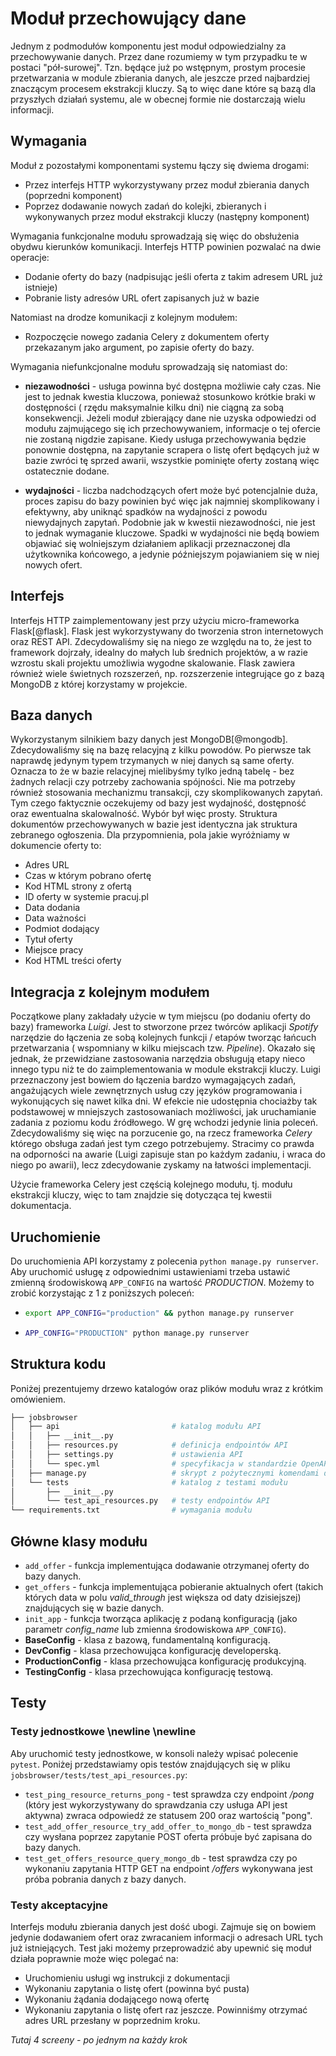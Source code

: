 # Moduł przechowujący dane

Jednym z podmodułów komponentu jest moduł odpowiedzialny za przechowywanie
danych. Przez dane rozumiemy w tym przypadku te w postaci "pół-surowej". Tzn.
będące już po wstępnym, prostym procesie przetwarzania w module zbierania danych,
ale jeszcze przed najbardziej znaczącym procesem ekstrakcji kluczy. Są to więc
dane które są bazą dla przyszłych działań systemu, ale w obecnej formie nie
dostarczają wielu informacji.


## Wymagania

Moduł z pozostałymi komponentami systemu łączy się dwiema drogami:

+ Przez interfejs HTTP wykorzystywany przez moduł zbierania danych (poprzedni
  komponent)
+ Poprzez dodawanie nowych zadań do kolejki, zbieranych i wykonywanych
  przez moduł ekstrakcji kluczy (następny komponent)
  
Wymagania funkcjonalne modułu sprowadzają się więc do obsłużenia
obydwu kierunków komunikacji. Interfejs HTTP powinien pozwalać na dwie operacje:

+ Dodanie oferty do bazy (nadpisując jeśli oferta z takim adresem URL już istnieje)
+ Pobranie listy adresów URL ofert zapisanych już w bazie

Natomiast na drodze komunikacji z kolejnym modułem:

+ Rozpoczęcie nowego zadania Celery z dokumentem oferty przekazanym jako
  argument, po zapisie oferty do bazy.
  
  
Wymagania niefunkcjonalne modułu sprowadzają się natomiast do:

+ **niezawodności** - usługa powinna być dostępna możliwie cały czas. Nie jest to
  jednak kwestia kluczowa, ponieważ stosunkowo krótkie braki w dostępności (
  rzędu maksymalnie kilku dni) nie ciągną za sobą konsekwencji.
  Jeżeli moduł zbierający dane nie uzyska odpowiedzi od modułu zajmującego się
  ich przechowywaniem, informacje o tej ofercie nie zostaną nigdzie zapisane.
  Kiedy usługa przechowywania będzie ponownie dostępna, na zapytanie scrapera
  o listę ofert będących już w bazie zwróci tę sprzed awarii, wszystkie pominięte
  oferty zostaną więc ostatecznie dodane.

+ **wydajności** - liczba nadchodzących ofert może być potencjalnie duża, proces
  zapisu do bazy powinien być więc jak najmniej skomplikowany i efektywny, aby
  uniknąć spadków na wydajności z powodu niewydajnych zapytań. Podobnie jak
  w kwestii niezawodności, nie jest to jednak wymaganie kluczowe. Spadki
  w wydajności nie będą bowiem objawiać się wolniejszym działaniem aplikacji
  przeznaczonej dla użytkownika końcowego, a jedynie późniejszym pojawianiem
  się w niej nowych ofert.
  


##  Interfejs

Interfejs HTTP zaimplementowany jest przy użyciu micro-frameworka Flask[@flask].
Flask jest wykorzystywany do tworzenia stron internetowych oraz REST API.
Zdecydowaliśmy się na niego ze względu na to, że jest to framework dojrzały,
idealny do małych lub średnich projektów, a w razie wzrostu skali projektu
umożliwia wygodne skalowanie. Flask zawiera również wiele świetnych rozszerzeń,
np. rozszerzenie integrujące go z bazą MongoDB z której korzystamy w projekcie.


## Baza danych

Wykorzystanym silnikiem bazy danych jest MongoDB[@mongodb]. Zdecydowaliśmy się na bazę
relacyjną z kilku powodów. Po pierwsze tak naprawdę jedynym typem trzymanych
w niej danych są same oferty. Oznacza to że w bazie relacyjnej mielibyśmy
tylko jedną tabelę - bez żadnych relacji czy potrzeby zachowania spójności.
Nie ma potrzeby również stosowania mechanizmu transakcji, czy skomplikowanych
zapytań. Tym czego faktycznie oczekujemy od bazy jest wydajność, dostępność
oraz ewentualna skalowalność. Wybór był więc prosty.
Struktura dokumentów przechowywanych w bazie jest identyczna jak struktura
zebranego ogłoszenia. Dla przypomnienia, pola jakie wyróżniamy w dokumencie
oferty to:

+ Adres URL
+ Czas w którym pobrano ofertę
+ Kod HTML strony z ofertą
+ ID oferty w systemie pracuj.pl
+ Data dodania
+ Data ważności
+ Podmiot dodający
+ Tytuł oferty
+ Miejsce pracy
+ Kod HTML treści oferty


## Integracja z kolejnym modułem

Początkowe plany zakładały użycie w tym miejscu (po dodaniu oferty do bazy)
frameworka *Luigi*. Jest to stworzone przez twórców aplikacji *Spotify* narzędzie
do łączenia ze sobą kolejnych funkcji / etapów tworząc łańcuch przetwarzania (
wspomniany w kilku miejscach tzw. *Pipeline*). Okazało się jednak, że przewidziane
zastosowania narzędzia obsługują etapy nieco innego typu niż te do zaimplementowania
w module ekstrakcji kluczy. Luigi przeznaczony jest bowiem do łączenia bardzo
wymagających zadań, angażujących wiele zewnętrznych usług czy języków programowania
i wykonujących się nawet kilka dni. W efekcie nie udostępnia chociażby tak podstawowej
w mniejszych zastosowaniach możliwości, jak uruchamianie zadania z poziomu kodu
źródłowego. W grę wchodzi jedynie linia poleceń. Zdecydowaliśmy się więc na
porzucenie go, na rzecz frameworka *Celery* którego obsługa zadań jest tym
czego potrzebujemy. Stracimy co prawda na odporności na awarie (Luigi zapisuje
stan po każdym zadaniu, i wraca do niego po awarii), lecz zdecydowanie
zyskamy na łatwości implementacji.

Użycie frameworka Celery jest częścią kolejnego modułu, tj. modułu ekstrakcji
kluczy, więc to tam znajdzie się dotycząca tej kwestii dokumentacja.

## Uruchomienie

Do uruchomienia API korzystamy z polecenia `python manage.py runserver`.
Aby uruchomić usługę z odpowiednimi ustawieniami trzeba ustawić zmienną
środowiskową `APP_CONFIG` na wartość *PRODUCTION*. Możemy to zrobić korzystając
z 1 z poniższych poleceń:

-   ```bash
    export APP_CONFIG="production" && python manage.py runserver
    ```
-   ```bash
    APP_CONFIG="PRODUCTION" python manage.py runserver
    ```


## Struktura kodu

Poniżej prezentujemy drzewo katalogów oraz plików modułu wraz z krótkim
omówieniem.

```bash
├── jobsbrowser
│   ├── api                         # katalog modułu API
│   │   ├── __init__.py
│   │   ├── resources.py            # definicja endpointów API
│   │   ├── settings.py             # ustawienia API
│   │   └── spec.yml                # specyfikacja w standardzie OpenAPI(swagger)
│   ├── manage.py                   # skrypt z pożytecznymi komendami dotyczącymi API
│   └── tests                       # katalog z testami modułu
│       ├── __init__.py
│       └── test_api_resources.py   # testy endpointów API
└── requirements.txt                # wymagania modułu
```


## Główne klasy modułu

-   `add_offer` - funkcja implementująca dodawanie otrzymanej oferty do bazy
    danych.
-   `get_offers` - funkcja implementująca pobieranie aktualnych ofert (takich
    których data w polu *valid_through* jest większa od daty dzisiejszej)
    znajdujących się w bazie danych.
-   `init_app` - funkcja tworząca aplikację z podaną konfiguracją (jako
    parametr *config_name* lub zmienna środowiskowa `APP_CONFIG`).
-   **BaseConfig** - klasa z bazową, fundamentalną konfiguracją.
-   **DevConfig** - klasa przechowująca konfigurację developerską.
-   **ProductionConfig** - klasa przechowująca konfigurację produkcyjną.
-   **TestingConfig** - klasa przechowująca konfigurację testową.


## Testy

### Testy jednostkowe \newline \newline

Aby uruchomić testy jednostkowe, w konsoli należy wpisać polecenie `pytest`.
Poniżej przedstawiamy opis testów znajdujących się w pliku
`jobsbrowser/tests/test_api_resources.py`:

-   `test_ping_resource_returns_pong` - test sprawdza czy endpoint */pong*
    (który jest wykorzystywany do sprawdzania czy usługa API jest aktywna)
    zwraca odpowiedź ze statusem 200 oraz wartością "pong".
-   `test_add_offer_resource_try_add_offer_to_mongo_db` - test sprawdza czy
    wysłana poprzez zapytanie POST oferta próbuje być zapisana do bazy danych.
-   `test_get_offers_resource_query_mongo_db` - test sprawdza czy
    po wykonaniu zapytania HTTP GET na endpoint */offers* wykonywana jest próba
    pobrania danych z bazy danych.
    
  
### Testy akceptacyjne

Interfejs modułu zbierania danych jest dość ubogi. Zajmuje się on bowiem
jedynie dodawaniem ofert oraz zwracaniem informacji o adresach URL tych już
istniejących. Test jaki możemy przeprowadzić aby upewnić się moduł działa
poprawnie może więc polegać na:

+ Uruchomieniu usługi wg instrukcji z dokumentacji
+ Wykonaniu zapytania o listę ofert (powinna być pusta)
+ Wykonaniu żądania dodającego nową ofertę
+ Wykonaniu zapytania o listę ofert raz jeszcze. Powinniśmy otrzymać adres URL
  przesłany w poprzednim kroku.
  
  
*Tutaj 4 screeny - po jednym na każdy krok*


